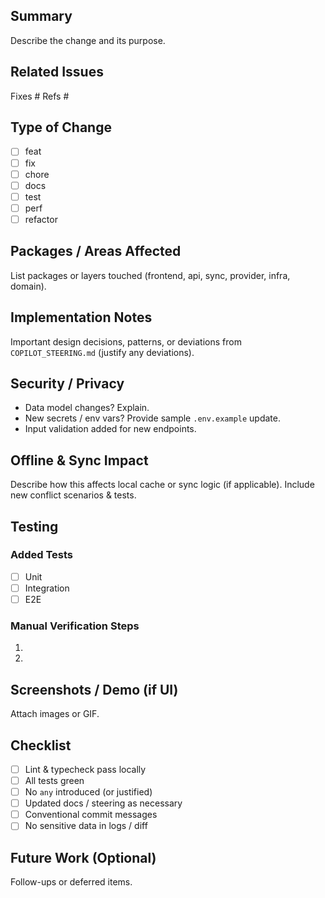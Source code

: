 ## Summary
Describe the change and its purpose.

## Related Issues
Fixes #<id>
Refs #<id>

## Type of Change
- [ ] feat
- [ ] fix
- [ ] chore
- [ ] docs
- [ ] test
- [ ] perf
- [ ] refactor

## Packages / Areas Affected
List packages or layers touched (frontend, api, sync, provider, infra, domain).

## Implementation Notes
Important design decisions, patterns, or deviations from `COPILOT_STEERING.md` (justify any deviations).

## Security / Privacy
- Data model changes? Explain.
- New secrets / env vars? Provide sample `.env.example` update.
- Input validation added for new endpoints.

## Offline & Sync Impact
Describe how this affects local cache or sync logic (if applicable). Include new conflict scenarios & tests.

## Testing
### Added Tests
- [ ] Unit
- [ ] Integration
- [ ] E2E

### Manual Verification Steps
1. 
2. 

## Screenshots / Demo (if UI)
Attach images or GIF.

## Checklist
- [ ] Lint & typecheck pass locally
- [ ] All tests green
- [ ] No `any` introduced (or justified)
- [ ] Updated docs / steering as necessary
- [ ] Conventional commit messages
- [ ] No sensitive data in logs / diff

## Future Work (Optional)
Follow-ups or deferred items.
